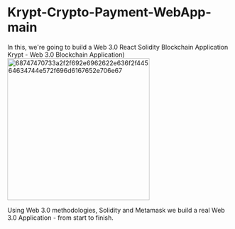 # Krypt-Crypto-Payment-WebApp-main
 In this, we're going to build a Web 3.0 React Solidity Blockchain Application
 Krypt - Web 3.0 Blockchain Application)
<img width="320" alt="68747470733a2f2f692e6962622e636f2f44564634744e572f696d6167652e706e67" src="https://github.com/Himanshunegi0332/Krypt-Crypto-Payment-WebApp-main/assets/108523408/5a6e6954-52f2-46d1-8196-5c81266a9d9e">


Using Web 3.0 methodologies, Solidity and Metamask we build a real Web 3.0 Application - from start to finish.
